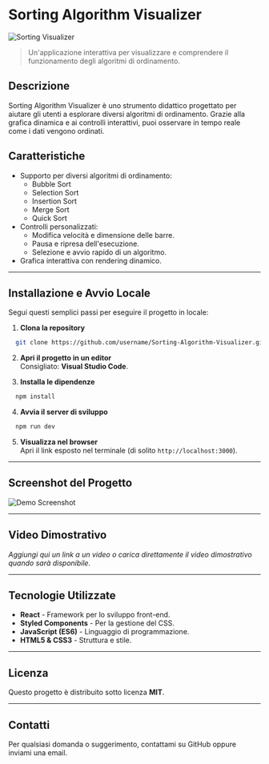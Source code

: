 # Sorting Algorithm Visualizer

![Sorting Visualizer](https://via.placeholder.com/800x400?text=Sorting+Algorithm+Visualizer)

> Un'applicazione interattiva per visualizzare e comprendere il funzionamento degli algoritmi di ordinamento.

## **Descrizione**
Sorting Algorithm Visualizer è uno strumento didattico progettato per aiutare gli utenti a esplorare diversi algoritmi di ordinamento. Grazie alla grafica dinamica e ai controlli interattivi, puoi osservare in tempo reale come i dati vengono ordinati.

## **Caratteristiche**
- Supporto per diversi algoritmi di ordinamento:
  - Bubble Sort
  - Selection Sort
  - Insertion Sort
  - Merge Sort
  - Quick Sort
- Controlli personalizzati:
  - Modifica velocità e dimensione delle barre.
  - Pausa e ripresa dell'esecuzione.
  - Selezione e avvio rapido di un algoritmo.
- Grafica interattiva con rendering dinamico.

---

## **Installazione e Avvio Locale**
Segui questi semplici passi per eseguire il progetto in locale:

1. **Clona la repository**
```bash
  git clone https://github.com/username/Sorting-Algorithm-Visualizer.git
```

2. **Apri il progetto in un editor**  
   Consigliato: **Visual Studio Code**.

3. **Installa le dipendenze**
```bash
  npm install
```

4. **Avvia il server di sviluppo**
```bash
  npm run dev
```

5. **Visualizza nel browser**  
   Apri il link esposto nel terminale (di solito `http://localhost:3000`).

---

## **Screenshot del Progetto**
![Demo Screenshot](https://via.placeholder.com/800x400?text=Screenshot+del+Progetto)

---

## **Video Dimostrativo**
*Aggiungi qui un link a un video o carica direttamente il video dimostrativo quando sarà disponibile.*

---

## **Tecnologie Utilizzate**
- **React** - Framework per lo sviluppo front-end.
- **Styled Components** - Per la gestione del CSS.
- **JavaScript (ES6)** - Linguaggio di programmazione.
- **HTML5 & CSS3** - Struttura e stile.

---

## **Licenza**
Questo progetto è distribuito sotto licenza **MIT**.

---

## **Contatti**
Per qualsiasi domanda o suggerimento, contattami su GitHub oppure inviami una email.

